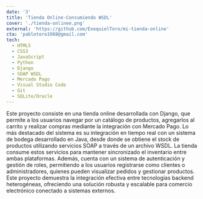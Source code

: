 ```yaml
---
date: '3'
title: 'Tienda Online-Consumiendo WSDL'
cover: './tienda-onlinee.png'
external: 'https://github.com/ExequielToro/mi-tienda-online'
cta: 'pablotoro1988@gmail.com'
tech:
  - HTML5
  - CSS3
  - JavaScript
  - Python
  - Django
  - SOAP WSDL
  - Mercado Pago
  - Visual Studio Code
  - Git
  - SQLite/Oracle
---
```


Este proyecto consiste en una tienda online desarrollada con Django, que permite a los usuarios navegar por un catálogo de productos, agregarlos al carrito y realizar compras mediante la integración con Mercado Pago. Lo más destacado del sistema es su integración en tiempo real con un sistema de bodega desarrollado en Java, desde donde se obtiene el stock de productos utilizando servicios SOAP a través de un archivo WSDL. La tienda consume estos servicios para mantener sincronizado el inventario entre ambas plataformas. Además, cuenta con un sistema de autenticación y gestión de roles, permitiendo a los usuarios registrarse como clientes o administradores, quienes pueden visualizar pedidos y gestionar productos. Este proyecto demuestra la integración efectiva entre tecnologías backend heterogéneas, ofreciendo una solución robusta y escalable para comercio electrónico conectado a sistemas externos.
